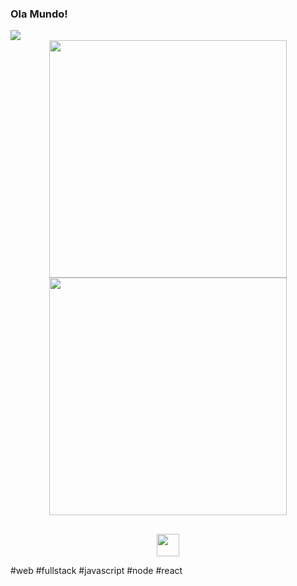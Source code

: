 ### Ola Mundo!

<img src="https://github-readme-stats.vercel.app/api?username=x0nl&count_private=true&show_icons=true">

</br>

<div align="center">
  <img src="https://github-readme-stats.vercel.app/api/wakatime?username=Nivaldo&theme=tokyonight&layout=default&langs_count=4" width="380px" />
  <img src="https://github-readme-stats.vercel.app/api?username=NivaldoFarias&theme=tokyonight&custom_title=Github Stats&include_all_commits=true&count_private=true&hide=contribs&show_icons=true&cache_seconds=27600" width="380px" />
</div>

## 

<div align="center">
  <a href="https://www.linkedin.com/in/alexandreopc/">
    <img src="https://img.shields.io/badge/-LinkedIn-black.svg?style=for-the-badge&logo=linkedin&colorB=blue" height="36px" />
  </a>
</div>

#web #fullstack #javascript #node #react
<!--
**x0nl/x0nl** is a ✨ _special_ ✨ repository because its `README.md` (this file) appears on your GitHub profile.

Here are some ideas to get you started:

- 🔭 I’m currently working on ...
- 🌱 I’m currently learning ...
- 👯 I’m looking to collaborate on ...
- 🤔 I’m looking for help with ...
- 💬 Ask me about ...
- 📫 How to reach me: ...
- 😄 Pronouns: ...
- ⚡ Fun fact: ...
-->
